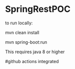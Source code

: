 # SpringRestPOC
to run locally:


mvn clean install 


mvn spring-boot:run

This requires java 8 or higher 


#github actions integrated
